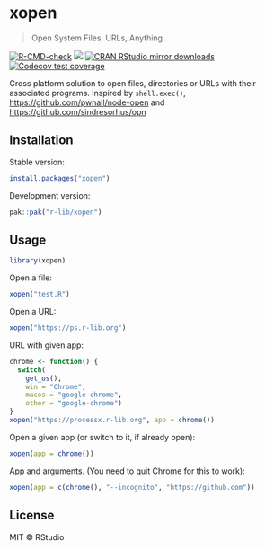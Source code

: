 
# xopen

> Open System Files, URLs, Anything

<!-- badges: start -->
[![R-CMD-check](https://github.com/r-lib/xopen/actions/workflows/R-CMD-check.yaml/badge.svg)](https://github.com/r-lib/xopen/actions/workflows/R-CMD-check.yaml)
[![](https://www.r-pkg.org/badges/version/xopen)](https://www.r-pkg.org/pkg/xopen)
[![CRAN RStudio mirror downloads](https://cranlogs.r-pkg.org/badges/xopen)](https://www.r-pkg.org/pkg/xopen)
[![Codecov test coverage](https://codecov.io/gh/r-lib/xopen/branch/main/graph/badge.svg)](https://app.codecov.io/gh/r-lib/xopen?branch=main)
<!-- badges: end -->

Cross platform solution to open files, directories or URLs with their
associated programs. Inspired by `shell.exec()`,
https://github.com/pwnall/node-open and
https://github.com/sindresorhus/opn

## Installation

Stable version:

```r
install.packages("xopen")
```

Development version:

```r
pak::pak("r-lib/xopen")
```

## Usage

```r
library(xopen)
```

Open a file:

```r
xopen("test.R")
```

Open a URL:

```r
xopen("https://ps.r-lib.org")
```

URL with given app:

```r
chrome <- function() {
  switch(
    get_os(),
    win = "Chrome",
    macos = "google chrome",
    other = "google-chrome")
}
xopen("https://processx.r-lib.org", app = chrome())
```

Open a given app (or switch to it, if already open):

```r
xopen(app = chrome())
```

App and arguments. (You need to quit Chrome for this to work):
```r
xopen(app = c(chrome(), "--incognito", "https://github.com"))
```

## License

MIT © RStudio
